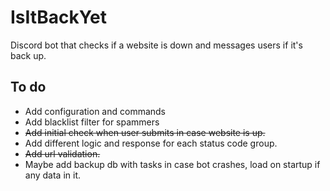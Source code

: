 # IsItBackYet
Discord bot that checks if a website is down and messages users if it's back up.

## To do

- Add configuration and commands
- Add blacklist filter for spammers
- ~~Add initial check when user submits in case website is up.~~
- Add different logic and response for each status code group.
- ~~Add url validation.~~
- Maybe add backup db with tasks in case bot crashes, load on startup if any data in it.